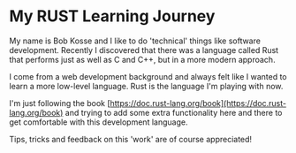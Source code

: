 # My RUST Learning Journey

My name is Bob Kosse and I like to do 'technical' things like software development. Recently I discovered that there was a language called Rust that performs just as well as C and C++, but in a more modern approach.

I come from a web development background and always felt like I wanted to learn a more low-level language. Rust is the language I'm playing with now.

I'm just following the book [https://doc.rust-lang.org/book](https://doc.rust-lang.org/book) and trying to add some extra functionality here and there to get comfortable with this development language.

Tips, tricks and feedback on this 'work' are of course appreciated!